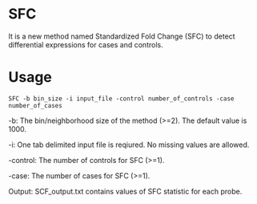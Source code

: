 # SFC
It is a new method named Standardized Fold Change (SFC) to detect differential expressions for cases and controls.

# Usage
```
SFC -b bin_size -i input_file -control number_of_controls -case number_of_cases
```
-b: The bin/neighborhood size of the method (>=2). The default value is 1000.

-i: One tab delimited input file is reqiured. No missing values are allowed.

-control: The number of controls for SFC (>=1). 

-case: The number of cases for SFC (>=1).

Output: SCF_output.txt contains values of SFC statistic for each probe.

